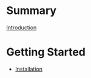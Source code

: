 # Summary

[Introduction](./introduction.md)

# Getting Started

- [Installation](./installation.md)
